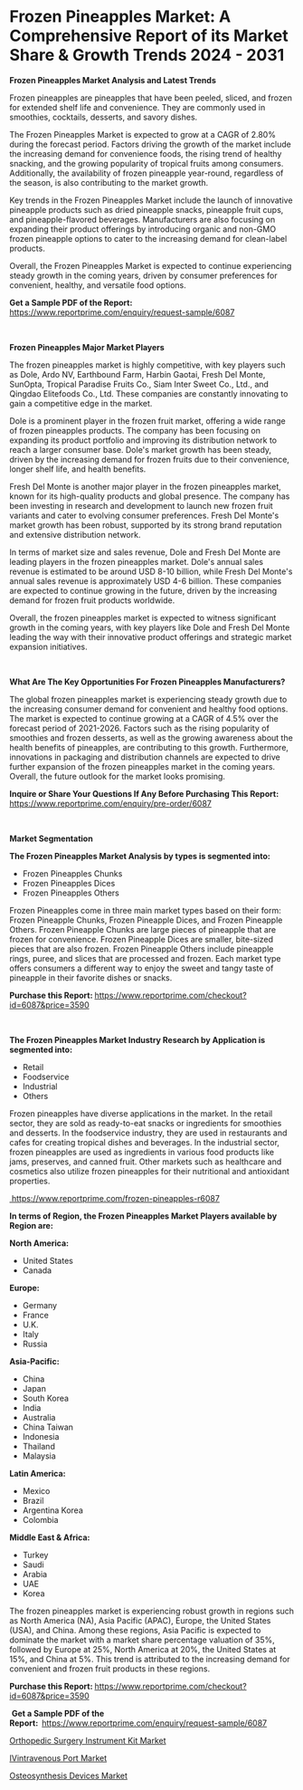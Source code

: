 <p><h1>Frozen Pineapples Market: A Comprehensive Report of its Market Share & Growth Trends 2024 - 2031</h1></p><p><strong>Frozen Pineapples Market Analysis and Latest Trends</strong></p>
<p><p>Frozen pineapples are pineapples that have been peeled, sliced, and frozen for extended shelf life and convenience. They are commonly used in smoothies, cocktails, desserts, and savory dishes.</p><p>The Frozen Pineapples Market is expected to grow at a CAGR of 2.80% during the forecast period. Factors driving the growth of the market include the increasing demand for convenience foods, the rising trend of healthy snacking, and the growing popularity of tropical fruits among consumers. Additionally, the availability of frozen pineapple year-round, regardless of the season, is also contributing to the market growth.</p><p>Key trends in the Frozen Pineapples Market include the launch of innovative pineapple products such as dried pineapple snacks, pineapple fruit cups, and pineapple-flavored beverages. Manufacturers are also focusing on expanding their product offerings by introducing organic and non-GMO frozen pineapple options to cater to the increasing demand for clean-label products.</p><p>Overall, the Frozen Pineapples Market is expected to continue experiencing steady growth in the coming years, driven by consumer preferences for convenient, healthy, and versatile food options.</p></p>
<p><strong>Get a Sample PDF of the Report:&nbsp;</strong> <a href="https://www.reportprime.com/enquiry/request-sample/6087">https://www.reportprime.com/enquiry/request-sample/6087</a></p>
<p>&nbsp;</p>
<p><strong>Frozen Pineapples Major Market Players</strong></p>
<p><p>The frozen pineapples market is highly competitive, with key players such as Dole, Ardo NV, Earthbound Farm, Harbin Gaotai, Fresh Del Monte, SunOpta, Tropical Paradise Fruits Co., Siam Inter Sweet Co., Ltd., and Qingdao Elitefoods Co., Ltd. These companies are constantly innovating to gain a competitive edge in the market.</p><p>Dole is a prominent player in the frozen fruit market, offering a wide range of frozen pineapples products. The company has been focusing on expanding its product portfolio and improving its distribution network to reach a larger consumer base. Dole's market growth has been steady, driven by the increasing demand for frozen fruits due to their convenience, longer shelf life, and health benefits.</p><p>Fresh Del Monte is another major player in the frozen pineapples market, known for its high-quality products and global presence. The company has been investing in research and development to launch new frozen fruit variants and cater to evolving consumer preferences. Fresh Del Monte's market growth has been robust, supported by its strong brand reputation and extensive distribution network.</p><p>In terms of market size and sales revenue, Dole and Fresh Del Monte are leading players in the frozen pineapples market. Dole's annual sales revenue is estimated to be around USD 8-10 billion, while Fresh Del Monte's annual sales revenue is approximately USD 4-6 billion. These companies are expected to continue growing in the future, driven by the increasing demand for frozen fruit products worldwide.</p><p>Overall, the frozen pineapples market is expected to witness significant growth in the coming years, with key players like Dole and Fresh Del Monte leading the way with their innovative product offerings and strategic market expansion initiatives.</p></p>
<p>&nbsp;</p>
<p><strong>What Are The Key Opportunities For Frozen Pineapples Manufacturers?</strong></p>
<p><p>The global frozen pineapples market is experiencing steady growth due to the increasing consumer demand for convenient and healthy food options. The market is expected to continue growing at a CAGR of 4.5% over the forecast period of 2021-2026. Factors such as the rising popularity of smoothies and frozen desserts, as well as the growing awareness about the health benefits of pineapples, are contributing to this growth. Furthermore, innovations in packaging and distribution channels are expected to drive further expansion of the frozen pineapples market in the coming years. Overall, the future outlook for the market looks promising.</p></p>
<p><strong>Inquire or Share Your Questions If Any Before Purchasing This Report:</strong> <a href="https://www.reportprime.com/enquiry/pre-order/6087">https://www.reportprime.com/enquiry/pre-order/6087</a></p>
<p>&nbsp;</p>
<p><strong>Market Segmentation</strong></p>
<p><strong>The Frozen Pineapples Market Analysis by types is segmented into:</strong></p>
<p><ul><li>Frozen Pineapples Chunks</li><li>Frozen Pineapples Dices</li><li>Frozen Pineapples Others</li></ul></p>
<p><p>Frozen Pineapples come in three main market types based on their form: Frozen Pineapple Chunks, Frozen Pineapple Dices, and Frozen Pineapple Others. Frozen Pineapple Chunks are large pieces of pineapple that are frozen for convenience. Frozen Pineapple Dices are smaller, bite-sized pieces that are also frozen. Frozen Pineapple Others include pineapple rings, puree, and slices that are processed and frozen. Each market type offers consumers a different way to enjoy the sweet and tangy taste of pineapple in their favorite dishes or snacks.</p></p>
<p><strong>Purchase this Report:&nbsp;</strong><a href="https://www.reportprime.com/checkout?id=6087&price=3590">https://www.reportprime.com/checkout?id=6087&price=3590</a></p>
<p>&nbsp;</p>
<p><strong>The Frozen Pineapples Market Industry Research by Application is segmented into:</strong></p>
<p><ul><li>Retail</li><li>Foodservice</li><li>Industrial</li><li>Others</li></ul></p>
<p><p>Frozen pineapples have diverse applications in the market. In the retail sector, they are sold as ready-to-eat snacks or ingredients for smoothies and desserts. In the foodservice industry, they are used in restaurants and cafes for creating tropical dishes and beverages. In the industrial sector, frozen pineapples are used as ingredients in various food products like jams, preserves, and canned fruit. Other markets such as healthcare and cosmetics also utilize frozen pineapples for their nutritional and antioxidant properties.</p></p>
<p><a href="https://www.reportprime.com/frozen-pineapples-r6087">&nbsp;https://www.reportprime.com/frozen-pineapples-r6087</a></p>
<p><strong>In terms of Region, the Frozen Pineapples Market Players available by Region are:</strong></p>
<p>
    <p> <strong> North America: </strong>
        <ul>
            <li>United States</li>
            <li>Canada</li>
        </ul>
        </p> 
    <p> <strong> Europe: </strong>
        <ul>
            <li>Germany</li>
            <li>France</li>
            <li>U.K.</li>
            <li>Italy</li>
            <li>Russia</li>
        </ul>
        </p> 
    <p> <strong> Asia-Pacific: </strong>
        <ul>
            <li>China</li>
            <li>Japan</li>
            <li>South Korea</li>
            <li>India</li>
            <li>Australia</li>
            <li>China Taiwan</li>
            <li>Indonesia</li>
            <li>Thailand</li>
            <li>Malaysia</li>
        </ul>
        </p> 
    <p> <strong> Latin America: </strong>
        <ul>
            <li>Mexico</li>
            <li>Brazil</li>
            <li>Argentina Korea</li>
            <li>Colombia</li>
        </ul>
        </p> 
    <p> <strong> Middle East & Africa: </strong>
        <ul>
            <li>Turkey</li>
            <li>Saudi</li>
            <li>Arabia</li>
            <li>UAE</li>
            <li>Korea</li>
        </ul>
    </p>
    </p>
<p><p>The frozen pineapples market is experiencing robust growth in regions such as North America (NA), Asia Pacific (APAC), Europe, the United States (USA), and China. Among these regions, Asia Pacific is expected to dominate the market with a market share percentage valuation of 35%, followed by Europe at 25%, North America at 20%, the United States at 15%, and China at 5%. This trend is attributed to the increasing demand for convenient and frozen fruit products in these regions.</p></p>
<p><strong>Purchase this Report: </strong><a href="https://www.reportprime.com/checkout?id=6087&price=3590">https://www.reportprime.com/checkout?id=6087&price=3590</a></p>
<p>&nbsp;<strong>Get a Sample PDF of the Report:&nbsp;&nbsp;</strong><a href="https://www.reportprime.com/enquiry/request-sample/6087">https://www.reportprime.com/enquiry/request-sample/6087</a></p>
<p><strong></strong></p>
<p><p><a href="https://issuu.com/reportprime-2/docs/orthopedic-surgery-instrument-kit-market-size-2030">Orthopedic Surgery Instrument Kit Market</a></p><p><a href="https://issuu.com/reportprime-2/docs/ivintravenous-port-market-size-2030.pptx">IVintravenous Port Market</a></p><p><a href="https://issuu.com/reportprime-2/docs/osteosynthesis-devices-market-size-2030.pptx">Osteosynthesis Devices Market</a></p></p>
